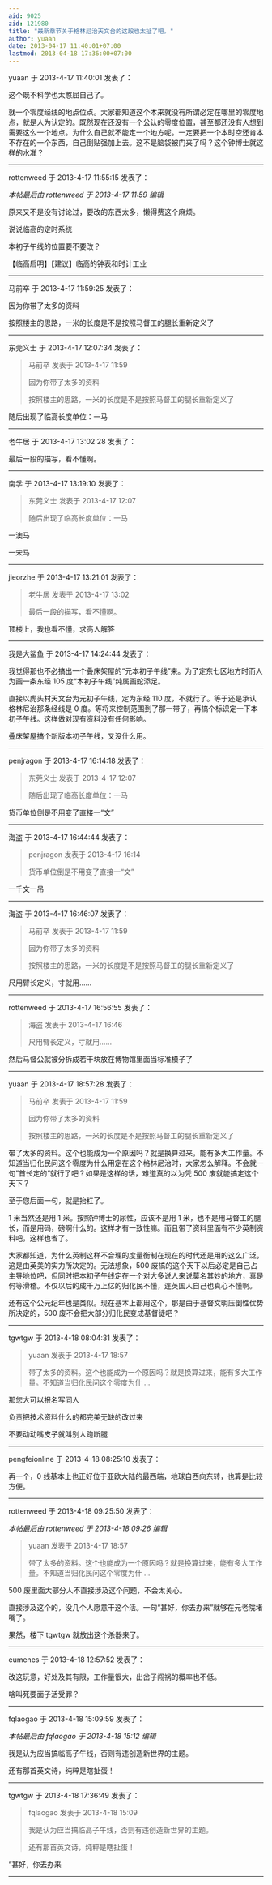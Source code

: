 ```yaml
---
aid: 9025
zid: 121980
title: "最新章节关于格林尼治天文台的这段也太扯了吧。"
author: yuaan
date: 2013-04-17 11:40:01+07:00
lastmod: 2013-04-18 17:36:00+07:00
---
```


yuaan 于 2013-4-17 11:40:01 发表了：

这个既不科学也太憋屈自己了。

就一个零度经线的地点位点。大家都知道这个本来就没有所谓必定在哪里的零度地点，就是人为认定的。既然现在还没有一个公认的零度位置，甚至都还没有人想到需要这么一个地点。为什么自己就不能定一个地方呢。一定要把一个本时空还肯本不存在的一个东西，自己倒贴强加上去。这不是脑袋被门夹了吗？这个钟博士就这样的水准？

---

rottenweed 于 2013-4-17 11:55:15 发表了：

_本帖最后由 rottenweed 于 2013-4-17 11:59 编辑_

原来又不是没有讨论过，要改的东西太多，懒得费这个麻烦。

说说临高的定时系统

本初子午线的位置要不要改？

【临高启明】【建议】临高的钟表和时计工业

---

马前卒 于 2013-4-17 11:59:25 发表了：

因为你带了太多的资料

按照楼主的思路，一米的长度是不是按照马督工的腿长重新定义了

---

东莞义士 于 2013-4-17 12:07:34 发表了：

> 马前卒 发表于 2013-4-17 11:59
>
> 因为你带了太多的资料
>
> 按照楼主的思路，一米的长度是不是按照马督工的腿长重新定义了

随后出现了临高长度单位：一马

---

老牛居 于 2013-4-17 13:02:28 发表了：

最后一段的描写，看不懂啊。

---

南孚 于 2013-4-17 13:19:10 发表了：

> 东莞义士 发表于 2013-4-17 12:07
>
> 随后出现了临高长度单位：一马

一澳马

一宋马

---

jieorzhe 于 2013-4-17 13:21:01 发表了：

> 老牛居 发表于 2013-4-17 13:02
>
> 最后一段的描写，看不懂啊。

顶楼上，我也看不懂，求高人解答

---

我是大鲨鱼 于 2013-4-17 14:24:44 发表了：

我觉得那也不必搞出一个叠床架屋的“元本初子午线”来。为了定东七区地方时而人为画一条东经 105 度“本初子午线”纯属画蛇添足。

直接以虎头村天文台为元初子午线，定为东经 110 度，不就行了。等于还是承认格林尼治那条经线是 0 度。等将来控制范围到了那一带了，再搞个标识定一下本初子午线。这样做对现有资料没有任何影响。

叠床架屋搞个新版本初子午线，又没什么用。

---

penjragon 于 2013-4-17 16:14:18 发表了：

> 东莞义士 发表于 2013-4-17 12:07
>
> 随后出现了临高长度单位：一马

货币单位倒是不用变了直接一“文”

---

海盗 于 2013-4-17 16:44:44 发表了：

> penjragon 发表于 2013-4-17 16:14
>
> 货币单位倒是不用变了直接一“文”

一千文一吊

---

海盗 于 2013-4-17 16:46:07 发表了：

> 马前卒 发表于 2013-4-17 11:59
>
> 因为你带了太多的资料
>
> 按照楼主的思路，一米的长度是不是按照马督工的腿长重新定义了

尺用臂长定义，寸就用……

---

rottenweed 于 2013-4-17 16:56:55 发表了：

> 海盗 发表于 2013-4-17 16:46
>
> 尺用臂长定义，寸就用……

然后马督公就被分拆成若干块放在博物馆里面当标准模子了

---

yuaan 于 2013-4-17 18:57:28 发表了：

> 马前卒 发表于 2013-4-17 11:59
>
> 因为你带了太多的资料
>
> 按照楼主的思路，一米的长度是不是按照马督工的腿长重新定义了

带了太多的资料。这个也能成为一个原因吗？就是换算过来，能有多大工作量。不知道当归化民问这个零度为什么用定在这个格林尼治时，大家怎么解释。不会就一句”首长定的“就行了吧？如果是这样的话，难道真的以为凭 500 废就能搞定这个天下？

至于您后面一句，就是抬杠了。

1 米当然还是用 1 米。按照钟博士的尿性，应该不是用 1 米，也不是用马督工的腿长，而是用码，磅啊什么的。这样才有一致性嘛。而且带了资料里面有不少英制资料吧，这样也省了。

大家都知道，为什么英制这样不合理的度量衡制在现在的时代还是用的这么广泛，这是由英美的实力所决定的。无法想象，500 废搞的这个天下以后必定是自己占主导地位吧，但同时把本初子午线定在一个对大多说人来说莫名其妙的地方，真是何等滑稽。不仅以后的成千万上亿的归化民不懂，连英国人自己也真心不懂啊。

还有这个公元纪年也是类似。现在基本上都用这个，那是由于基督文明压倒性优势所决定的，500 废不会把大部分归化民变成基督徒吧？

---

tgwtgw 于 2013-4-18 08:04:31 发表了：

> yuaan 发表于 2013-4-17 18:57
>
> 带了太多的资料。这个也能成为一个原因吗？就是换算过来，能有多大工作量。不知道当归化民问这个零度为什 ...

那您大可以报名写同人

负责把技术资料什么的都完美无缺的改过来

不要动动嘴皮子就叫别人跑断腿

---

pengfeionline 于 2013-4-18 08:25:10 发表了：

再一个，0 线基本上也正好位于亚欧大陆的最西端，地球自西向东转，也算是比较方便。

---

rottenweed 于 2013-4-18 09:25:50 发表了：

_本帖最后由 rottenweed 于 2013-4-18 09:26 编辑_

> yuaan 发表于 2013-4-17 18:57
>
> 带了太多的资料。这个也能成为一个原因吗？就是换算过来，能有多大工作量。不知道当归化民问这个零度为什 ...

500 废里面大部分人不直接涉及这个问题，不会太关心。

直接涉及这个的，没几个人愿意干这个活。一句“甚好，你去办来”就够在元老院堵嘴了。

果然，楼下 tgwtgw 就放出这个杀器来了。

---

eumenes 于 2013-4-18 12:57:52 发表了：

改这玩意，好处及其有限，工作量很大，出岔子闯祸的概率也不低。

啥叫死要面子活受罪？

---

fqlaogao 于 2013-4-18 15:09:59 发表了：

_本帖最后由 fqlaogao 于 2013-4-18 15:12 编辑_

我是认为应当搞临高子午线，否则有违创造新世界的主题。

还有那首英文诗，纯粹是瞎扯蛋！

---

tgwtgw 于 2013-4-18 17:36:49 发表了：

> fqlaogao 发表于 2013-4-18 15:09
>
> 我是认为应当搞临高子午线，否则有违创造新世界的主题。
>
> 还有那首英文诗，纯粹是瞎扯蛋！

“甚好，你去办来

---
